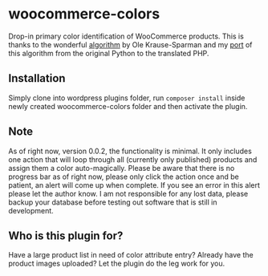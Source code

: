 # woocommerce-colors

Drop-in primary color identification of WooCommerce products. This is thanks to the wonderful [algorithm](https://github.com/pixelogik/ColorCube) by Ole Krause-Sparman and my [port](https://github.com/Mauricio-Urrego/colorcube-php) of this algorithm from the original Python to the translated PHP.

## Installation
Simply clone into wordpress plugins folder, run ```composer install``` inside newly created woocommerce-colors folder and then activate the plugin.

## Note
As of right now, version 0.0.2, the functionality is minimal. It only includes one action that will loop through all (currently only published) products and assign them a color auto-magically. Please be aware that there is no progress bar as of right now, please only click the action once and be patient, an alert will come up when complete. If you see an error in this alert please let the author know. I am not responsible for any lost data, please backup your database before testing out software that is still in development.

## Who is this plugin for?
Have a large product list in need of color attribute entry? Already have the product images uploaded? Let the plugin do the leg work for you.
